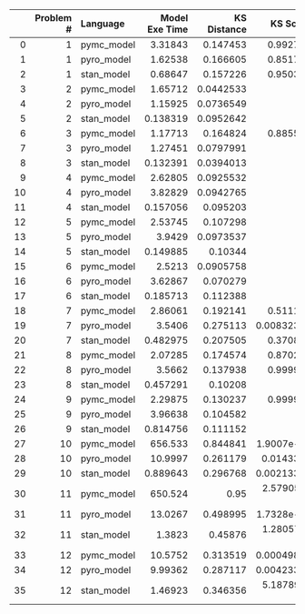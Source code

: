|    |   Problem # | Language   |   Model Exe Time |   KS Distance |    KS Score |   KS Exe Time |   KL Divergence |   KL Exe Time |
|---:|------------:|:-----------|-----------------:|--------------:|------------:|--------------:|----------------:|--------------:|
|  0 |           1 | pymc_model |         3.31843  |     0.147453  | 0.992785    |      0.73344  |     0.185612    |   0.000769138 |
|  1 |           1 | pyro_model |         1.62538  |     0.166605  | 0.851717    |      0.799006 |     0.190654    |   0.000338793 |
|  2 |           1 | stan_model |         0.68647  |     0.157226  | 0.950347    |      0.799674 |     0.186852    |   0.000355959 |
|  3 |           2 | pymc_model |         1.65712  |     0.0442533 | 1           |      0.303331 |     0.0447242   |   0.000476122 |
|  4 |           2 | pyro_model |         1.15925  |     0.0736549 | 1           |      0.49357  |     0.0407361   |   0.000344753 |
|  5 |           2 | stan_model |         0.138319 |     0.0952642 | 1           |      0.510929 |     0.045709    |   0.000339985 |
|  6 |           3 | pymc_model |         1.17713  |     0.164824  | 0.885521    |      0.804597 |     0.0222962   |   0.000420809 |
|  7 |           3 | pyro_model |         1.27451  |     0.0797991 | 1           |      0.430439 |     0.0268165   |   0.000332117 |
|  8 |           3 | stan_model |         0.132391 |     0.0394013 | 1           |      0.258952 |     0.0240421   |   0.000315905 |
|  9 |           4 | pymc_model |         2.62805  |     0.0925532 | 1           |      0.525501 |     0.233792    |   0.00102401  |
| 10 |           4 | pyro_model |         3.82829  |     0.0942765 | 1           |      0.504474 |     0.23076     |   0.000486135 |
| 11 |           4 | stan_model |         0.157056 |     0.095203  | 1           |      0.527455 |     0.231842    |   0.00049305  |
| 12 |           5 | pymc_model |         2.53745  |     0.107298  | 1           |      0.560625 |     0.298713    |   0.000680923 |
| 13 |           5 | pyro_model |         3.9429   |     0.0973537 | 1           |      0.781613 |     0.293108    |   0.000725031 |
| 14 |           5 | stan_model |         0.149885 |     0.10344   | 1           |      0.559439 |     0.297023    |   0.000509024 |
| 15 |           6 | pymc_model |         2.5213   |     0.0905758 | 1           |      0.517388 |     0.249212    |   0.0006001   |
| 16 |           6 | pyro_model |         3.62867  |     0.070279  | 1           |      0.442242 |     0.254075    |   0.000506163 |
| 17 |           6 | stan_model |         0.185713 |     0.112388  | 1           |      0.610333 |     0.250141    |   0.00050211  |
| 18 |           7 | pymc_model |         2.86061  |     0.192141  | 0.511196    |      1.85838  |     0.0836454   |   0.000449896 |
| 19 |           7 | pyro_model |         3.5406   |     0.275113  | 0.00832387  |      2.48127  |     0.0825854   |   0.000295162 |
| 20 |           7 | stan_model |         0.482975 |     0.207505  | 0.370868    |      1.93251  |     0.0823186   |   0.000386    |
| 21 |           8 | pymc_model |         2.07285  |     0.174574  | 0.870272    |      1.84817  |     0.0183452   |   0.000642061 |
| 22 |           8 | pyro_model |         3.5662   |     0.137938  | 0.999987    |      1.38256  |     0.0186838   |   0.000306845 |
| 23 |           8 | stan_model |         0.457291 |     0.10208   | 1           |      1.09957  |     0.0179774   |   0.000270128 |
| 24 |           9 | pymc_model |         2.29875  |     0.130237  | 0.999989    |      1.32406  |     0.00964758  |   0.000418663 |
| 25 |           9 | pyro_model |         3.96638  |     0.104582  | 1           |      1.07256  |     0.00935763  |   0.000279903 |
| 26 |           9 | stan_model |         0.814756 |     0.111152  | 1           |      1.1325   |     0.00963582  |   0.000295877 |
| 27 |          10 | pymc_model |       656.533    |     0.844841  | 1.9007e-13  |      8.98557  |     0.0276074   |   0.000771046 |
| 28 |          10 | pyro_model |        10.9997   |     0.261179  | 0.0143312   |      4.77499  |     0.365798    |   0.00041914  |
| 29 |          10 | stan_model |         0.889643 |     0.296768  | 0.00213393  |      5.15697  |     0.300427    |   0.000433922 |
| 30 |          11 | pymc_model |       650.524    |     0.95      | 2.57905e-13 |     13.7816   |     8.32388e-14 |   0.00128603  |
| 31 |          11 | pyro_model |        13.0267   |     0.498995  | 1.7328e-11  |      9.37232  |     0.019268    |   0.000416994 |
| 32 |          11 | stan_model |         1.3823   |     0.45876   | 1.28057e-09 |      8.88255  |     0.0190143   |   0.00039506  |
| 33 |          12 | pymc_model |        10.5752   |     0.313519  | 0.00049803  |      7.42956  |     1.07724     |   0.000396013 |
| 34 |          12 | pyro_model |         9.99362  |     0.287117  | 0.00423328  |      6.85411  |     1.11459     |   0.000439167 |
| 35 |          12 | stan_model |         1.46923  |     0.346356  | 5.18789e-05 |      7.55552  |     1.12051     |   0.000398159 |